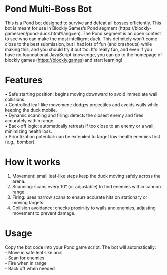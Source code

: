# Pond Multi-Boss Bot

This is a Pond bot designed to survive and defeat all bosses efficiently. This bot is meant for use in Blockly Games's Pond segment (https://blockly-games/en/pond-duck.html?lang=en). The Pond segment is an open contest to see who can make the most intelligent duck. This definitely won't come close to the best submission, but I had lots of fun (and crashouts) while making this, and you should try it out too. It's really fun, and even if you have no foundational JavaScript knowledge, you can go to the homepage of blockly games (https://blockly.games) and start learning!

# Features
•	Safe starting position: begins moving downward to avoid immediate wall collisions.<br/>
•	Controlled leaf-like movement: dodges projectiles and avoids walls while keeping the duck mobile.<br/>
•	Dynamic scanning and firing: detects the closest enemy and fires accurately within range.<br/>
•	Back-off logic: automatically retreats if too close to an enemy or a wall, minimizing health loss.<br/>
•	Prioritization potential: can be extended to target low-health enemies first (e.g., bomber).

# How it works
1.	Movement: small leaf-like steps keep the duck moving safely across the arena.<br/>
2.	Scanning: scans every 10° (or adjustable) to find enemies within cannon range.<br/>
3.	Firing: uses narrow scans to ensure accurate hits on stationary or moving targets.<br/>
4.	Collision avoidance: checks proximity to walls and enemies, adjusting movement to prevent damage.

# Usage

Copy the bot code into your Pond game script. The bot will automatically:<br/>
	- Move in safe leaf-like arcs<br/>
	- Scan for enemies<br/>
	- Fire when in range<br/>
	- Back off when needed<br/>
